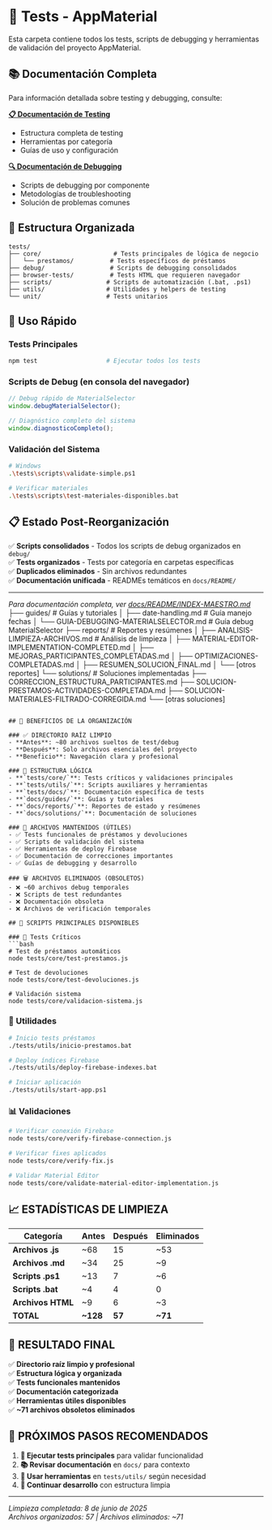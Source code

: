 # 🧪 Tests - AppMaterial

Esta carpeta contiene todos los tests, scripts de debugging y herramientas de validación del proyecto AppMaterial.

## 📚 Documentación Completa

Para información detallada sobre testing y debugging, consulte:

**[📋 Documentación de Testing](../docs/README/testing/README-TESTING.md)**
- Estructura completa de testing
- Herramientas por categoría  
- Guías de uso y configuración

**[🔍 Documentación de Debugging](../docs/README/debugging/README-DEBUGGING.md)**
- Scripts de debugging por componente
- Metodologías de troubleshooting
- Solución de problemas comunes

## 📁 Estructura Organizada

```
tests/
├── core/                    # Tests principales de lógica de negocio
│   └── prestamos/          # Tests específicos de préstamos
├── debug/                  # Scripts de debugging consolidados
├── browser-tests/          # Tests HTML que requieren navegador
├── scripts/               # Scripts de automatización (.bat, .ps1)
├── utils/                 # Utilidades y helpers de testing
└── unit/                  # Tests unitarios
```

## 🚀 Uso Rápido

### Tests Principales
```bash
npm test                   # Ejecutar todos los tests
```

### Scripts de Debug (en consola del navegador)
```javascript
// Debug rápido de MaterialSelector
window.debugMaterialSelector();

// Diagnóstico completo del sistema  
window.diagnosticoCompleto();
```

### Validación del Sistema
```bash
# Windows
.\tests\scripts\validate-simple.ps1

# Verificar materiales
.\tests\scripts\test-materiales-disponibles.bat
```

## 📋 Estado Post-Reorganización

✅ **Scripts consolidados** - Todos los scripts de debug organizados en `debug/`  
✅ **Tests organizados** - Tests por categoría en carpetas específicas  
✅ **Duplicados eliminados** - Sin archivos redundantes  
✅ **Documentación unificada** - READMEs temáticos en `docs/README/`

---
*Para documentación completa, ver [docs/README/INDEX-MAESTRO.md](../docs/README/INDEX-MAESTRO.md)*
├── guides/                                  # Guías y tutoriales
│   ├── date-handling.md                     # Guía manejo fechas
│   └── GUIA-DEBUGGING-MATERIALSELECTOR.md   # Guía debug MaterialSelector
├── reports/                                 # Reportes y resúmenes
│   ├── ANALISIS-LIMPIEZA-ARCHIVOS.md        # Análisis de limpieza
│   ├── MATERIAL-EDITOR-IMPLEMENTATION-COMPLETED.md
│   ├── MEJORAS_PARTICIPANTES_COMPLETADAS.md
│   ├── OPTIMIZACIONES-COMPLETADAS.md
│   ├── RESUMEN_SOLUCION_FINAL.md
│   └── [otros reportes]
└── solutions/                               # Soluciones implementadas
    ├── CORRECCION_ESTRUCTURA_PARTICIPANTES.md
    ├── SOLUCION-PRESTAMOS-ACTIVIDADES-COMPLETADA.md
    ├── SOLUCION-MATERIALES-FILTRADO-CORREGIDA.md
    └── [otras soluciones]
```

## 🎯 BENEFICIOS DE LA ORGANIZACIÓN

### ✅ DIRECTORIO RAÍZ LIMPIO
- **Antes**: ~80 archivos sueltos de test/debug
- **Después**: Solo archivos esenciales del proyecto
- **Beneficio**: Navegación clara y profesional

### 📁 ESTRUCTURA LÓGICA
- **`tests/core/`**: Tests críticos y validaciones principales
- **`tests/utils/`**: Scripts auxiliares y herramientas
- **`tests/docs/`**: Documentación específica de tests
- **`docs/guides/`**: Guías y tutoriales
- **`docs/reports/`**: Reportes de estado y resúmenes
- **`docs/solutions/`**: Documentación de soluciones

### 🔧 ARCHIVOS MANTENIDOS (ÚTILES)
- ✅ Tests funcionales de préstamos y devoluciones
- ✅ Scripts de validación del sistema
- ✅ Herramientas de deploy Firebase
- ✅ Documentación de correcciones importantes
- ✅ Guías de debugging y desarrollo

### 🗑️ ARCHIVOS ELIMINADOS (OBSOLETOS)
- ❌ ~60 archivos debug temporales
- ❌ Scripts de test redundantes
- ❌ Documentación obsoleta
- ❌ Archivos de verificación temporales

## 🚀 SCRIPTS PRINCIPALES DISPONIBLES

### 🧪 Tests Críticos
```bash
# Test de préstamos automáticos
node tests/core/test-prestamos.js

# Test de devoluciones
node tests/core/test-devoluciones.js

# Validación sistema
node tests/core/validacion-sistema.js
```

### 🔧 Utilidades
```bash
# Inicio tests préstamos
./tests/utils/inicio-prestamos.bat

# Deploy índices Firebase
./tests/utils/deploy-firebase-indexes.bat

# Iniciar aplicación
./tests/utils/start-app.ps1
```

### 📊 Validaciones
```bash
# Verificar conexión Firebase
node tests/core/verify-firebase-connection.js

# Verificar fixes aplicados
node tests/core/verify-fix.js

# Validar Material Editor
node tests/core/validate-material-editor-implementation.js
```

## 📈 ESTADÍSTICAS DE LIMPIEZA

| Categoría | Antes | Después | Eliminados |
|-----------|-------|---------|------------|
| **Archivos .js** | ~68 | 15 | ~53 |
| **Archivos .md** | ~34 | 25 | ~9 |
| **Scripts .ps1** | ~13 | 7 | ~6 |
| **Scripts .bat** | ~4 | 4 | 0 |
| **Archivos HTML** | ~9 | 6 | ~3 |
| **TOTAL** | **~128** | **57** | **~71** |

## 🎊 RESULTADO FINAL

✅ **Directorio raíz limpio y profesional**  
✅ **Estructura lógica y organizada**  
✅ **Tests funcionales mantenidos**  
✅ **Documentación categorizada**  
✅ **Herramientas útiles disponibles**  
✅ **~71 archivos obsoletos eliminados**  

## 📝 PRÓXIMOS PASOS RECOMENDADOS

1. **🧪 Ejecutar tests principales** para validar funcionalidad
2. **📚 Revisar documentación** en `docs/` para contexto
3. **🔧 Usar herramientas** en `tests/utils/` según necesidad
4. **🚀 Continuar desarrollo** con estructura limpia

---
*Limpieza completada: 8 de junio de 2025*  
*Archivos organizados: 57 | Archivos eliminados: ~71*
